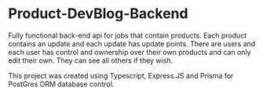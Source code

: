 # Product-DevBlog-Backend

Fully functional back-end api for jobs that contain products. Each product contains an update and each update has update points.
There are users and each user has control and ownership over their own products and can only edit their own. They can see all others if they wish.

This project was created using Typescript, Express.JS and Prisma for PostGres ORM database control.
